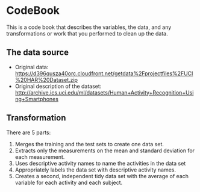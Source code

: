 # CodeBook
This is a code book that describes the variables, the data, and any transformations or work that you performed to clean up the data.

## The data source
* Original data: https://d396qusza40orc.cloudfront.net/getdata%2Fprojectfiles%2FUCI%20HAR%20Dataset.zip 
* Original description of the dataset: http://archive.ics.uci.edu/ml/datasets/Human+Activity+Recognition+Using+Smartphones 


## Transformation
There are 5 parts:<br>
1. Merges the training and the test sets to create one data set.<br>
2. Extracts only the measurements on the mean and standard deviation for each measurement.<br>
3. Uses descriptive activity names to name the activities in the data set<br>
4. Appropriately labels the data set with descriptive activity names.<br>
5. Creates a second, independent tidy data set with the average of each variable for each activity and each subject.<br>